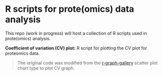 # R scripts for prote(omics) data analysis
This repo (work in progress) will host a collection of R scripts used in prote(omics) analysis.

**Coefficient of variation (CV) plot:** R script for plotting the CV plot for proteomics data. 
> The original code was modified from the [r-graph-gallery](https://r-graph-gallery.com/web-scatterplot-and-ggrepel.html) scatter plot chart type to plot CV graph.
